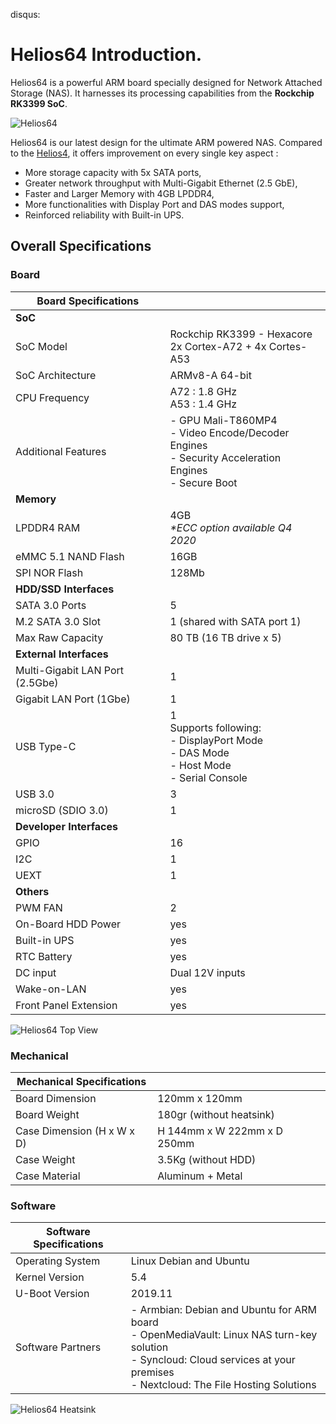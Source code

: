 disqus:

# Helios64 Introduction.

Helios64 is a powerful ARM board specially designed for Network Attached Storage (NAS). It harnesses its processing capabilities from the **Rockchip RK3399 SoC**.

![Helios64](/helios64/img/intro/helios64.png)

Helios64 is our latest design for the ultimate ARM powered NAS. Compared to the [Helios4](/helios4/intro), it offers improvement on every single key aspect :

* More storage capacity with 5x SATA ports,
* Greater network throughput with Multi-Gigabit Ethernet (2.5 GbE),
* Faster and Larger Memory with 4GB LPDDR4,
* More functionalities with Display Port and DAS modes support,
* Reinforced reliability with Built-in UPS.

## Overall Specifications

### Board

|**Board Specifications**||
|------------|-----------|
|**SoC**||
|SoC Model|Rockchip RK3399 - Hexacore<br>2x Cortex-A72 + 4x Cortes-A53 |
|SoC Architecture|ARMv8-A 64-bit|
|CPU Frequency|A72 : 1.8 GHz<br> A53 : 1.4 GHz |
|Additional Features|- GPU Mali-T860MP4<br>- Video Encode/Decoder Engines<br>- Security Acceleration Engines<br>- Secure Boot|
|**Memory**||
|LPDDR4 RAM|4GB<br>_*ECC option available Q4 2020_|
|eMMC 5.1 NAND Flash|16GB|
|SPI NOR Flash|128Mb|
|**HDD/SSD Interfaces**||
|SATA 3.0 Ports|5|
|M.2 SATA 3.0 Slot|1 (shared with SATA port 1)|
|Max Raw Capacity|80 TB (16 TB drive x 5)|
|**External Interfaces**||
|Multi-Gigabit LAN Port (2.5Gbe)|1|
|Gigabit LAN Port (1Gbe)|1|
|USB Type-C|1<br>Supports following:<br>- DisplayPort Mode<br>- DAS Mode<br>- Host Mode<br>- Serial Console
|USB 3.0|3|
|microSD (SDIO 3.0)|1|
|**Developer Interfaces**||
|GPIO|16|
|I2C|1|
|UEXT|1|
|**Others**||
|PWM FAN|2|
|On-Board HDD Power|yes|
|Built-in UPS|yes|
|RTC Battery|yes|
|DC input|Dual 12V inputs|
|Wake-on-LAN|yes|
|Front Panel Extension|yes|

![Helios64 Top View](/helios64/img/intro/helios64-top-view.jpg)

### Mechanical

|**Mechanical Specifications**||
|------------|-----------|
|Board Dimension|120mm x 120mm|
|Board Weight|180gr (without heatsink)|
|Case Dimension (H x W x D)|H 144mm x W 222mm x D 250mm|
|Case Weight|3.5Kg (without HDD)|
|Case Material|Aluminum + Metal|

### Software

|**Software Specifications**||
|------------|-----------|
|Operating System|Linux Debian and Ubuntu|
|Kernel Version|5.4
|U-Boot Version|2019.11
|Software Partners|- Armbian: Debian and Ubuntu for ARM board<br>- OpenMediaVault: Linux NAS turn-key solution<br>- Syncloud: Cloud services at your premises<br>- Nextcloud: The File Hosting Solutions|

![Helios64 Heatsink](/helios64/img/intro/helios64-heatsink.jpg)
